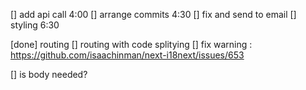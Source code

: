 [] add api call 4:00
[] arrange commits 4:30
[] fix and send to email
[] styling 6:30



[done] routing 
[] routing with code splitying
[] fix warning : https://github.com/isaachinman/next-i18next/issues/653

[] is body needed?
